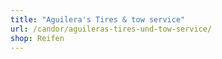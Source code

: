 ```yaml
---
title: "Aguilera's Tires & tow service"
url: /candor/aguileras-tires-und-tow-service/
shop: Reifen
---
```

